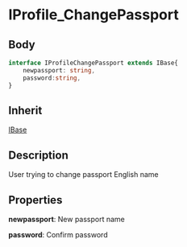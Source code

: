 # IProfile_ChangePassport

## Body

```typescript
interface IProfileChangePassport extends IBase{
    newpassport: string,
    password:string,
}
```

## Inherit

[IBase](./../../base/IBase.md)

## Description

User trying to change passport English name

## Properties

**newpassport**: New passport name

**password**: Confirm password